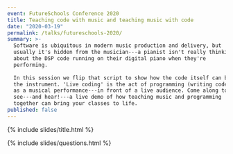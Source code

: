 ```yaml
---
event: FutureSchools Conference 2020
title: Teaching code with music and teaching music with code
date: "2020-03-19"
permalink: /talks/futureschools-2020/
summary: >-
  Software is ubiquitous in modern music production and delivery, but
  usually it's hidden from the musician---a pianist isn't really thinking
  about the DSP code running on their digital piano when they're
  performing.
  
  In this session we flip that script to show how the code itself can be
  the instrument. 'Live coding' is the act of programming (writing code)
  as a musical performance---in front of a live audience. Come along to
  see---and hear!---a live demo of how teaching music and programming
  together can bring your classes to life.
published: false
---
```


{% include slides/title.html %}

{% include slides/questions.html %}

